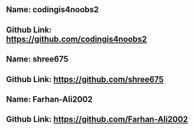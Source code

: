 ## Name: codingis4noobs2
## Github Link: https://github.com/codingis4noobs2

## Name: shree675
## Github Link: https://github.com/shree675

## Name: Farhan-Ali2002
## Github Link: https://github.com/Farhan-Ali2002
